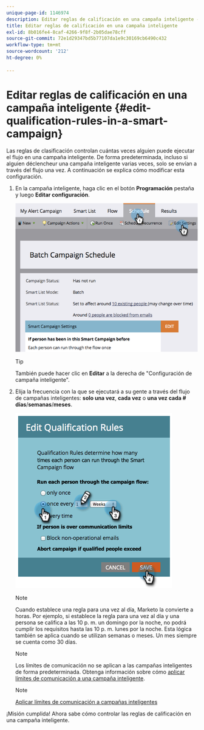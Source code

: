```yaml
---
unique-page-id: 1146974
description: Editar reglas de calificación en una campaña inteligente - Documentos de Marketo - Documentación del producto
title: Editar reglas de calificación en una campaña inteligente
exl-id: 8b016fe4-8caf-4266-9f8f-2b05dae78cff
source-git-commit: 72e1d29347bd5b77107da1e9c30169cb6490c432
workflow-type: tm+mt
source-wordcount: '212'
ht-degree: 0%

---
```


# Editar reglas de calificación en una campaña inteligente {#edit-qualification-rules-in-a-smart-campaign}

Las reglas de clasificación controlan cuántas veces alguien puede ejecutar el flujo en una campaña inteligente. De forma predeterminada, incluso si alguien déclencheur una campaña inteligente varias veces, solo se envían a través del flujo una vez. A continuación se explica cómo modificar esta configuración.

1. En la campaña inteligente, haga clic en el botón **Programación** pestaña y luego **Editar configuración**.

   ![](assets/programeditsettings-hands.png)

   >[!TIP]
   >
   >También puede hacer clic en **Editar** a la derecha de &quot;Configuración de campaña inteligente&quot;.

1. Elija la frecuencia con la que se ejecutará a su gente a través del flujo de campañas inteligentes: **solo una vez**, **cada vez** o **una vez cada # días**/**semanas**/**meses**.

   ![](assets/edit-qualification-rules-in-a-smart-campaign.png)

   >[!NOTE]
   >
   >Cuando establece una regla para una vez al día, Marketo la convierte a horas. Por ejemplo, si establece la regla para una vez al día y una persona se califica a las 10 p. m. un domingo por la noche, no podrá cumplir los requisitos hasta las 10 p. m. lunes por la noche. Esta lógica también se aplica cuando se utilizan semanas o meses. Un mes siempre se cuenta como 30 días.

   >[!NOTE]
   >
   >Los límites de comunicación no se aplican a las campañas inteligentes de forma predeterminada. Obtenga información sobre cómo [aplicar límites de comunicación a una campaña inteligente](/help/marketo/product-docs/core-marketo-concepts/smart-campaigns/using-smart-campaigns/apply-communication-limits-to-smart-campaign.md).

   >[!NOTE]
   >
   >[Aplicar límites de comunicación a campañas inteligentes](/help/marketo/product-docs/core-marketo-concepts/smart-campaigns/using-smart-campaigns/apply-communication-limits-to-smart-campaign.md)

¡Misión cumplida! Ahora sabe cómo controlar las reglas de calificación en una campaña inteligente.

